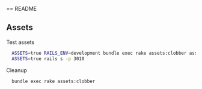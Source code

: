 == README

## Assets

Test assets
```bash
  ASSETS=true RAILS_ENV=development bundle exec rake assets:clobber assets:precompile
  ASSETS=true rails s -p 3010
```

Cleanup
```bash
  bundle exec rake assets:clobber
```
